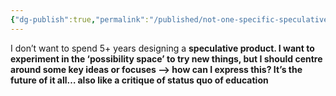 ```yaml
---
{"dg-publish":true,"permalink":"/published/not-one-specific-speculative-product/","dgPassFrontmatter":true,"noteIcon":""}
---
```


I don’t want to spend 5+ years designing a **speculative product. I want to experiment in the ‘possibility space’ to try new things, but I should centre around some key ideas or focuses —> how can I express this? It’s the future of it all… also like a critique of status quo of education**